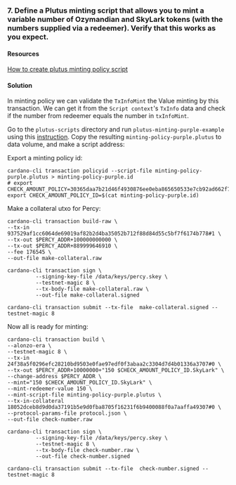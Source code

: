 ### 7. Define a Plutus minting script that allows you to mint a variable number of Ozymandian and SkyLark tokens (with the numbers supplied via a redeemer). Verify that this works as you expect.

#### Resources

[How to create plutus minting policy script](https://reddspark.blog/2021/08/02/simply-plutus-minting-policies/)

#### Solution

In minting policy we can validate the `TxInfoMint` the Value minting by this transaction. We can get it from the `Script context`'s `TxInfo` data and check if the number from redeemer equals the number in `txInfoMint`.

Go to the `plutus-scripts` directory and run `plutus-minting-purple-example` using this [instruction](../build-plutus-script).
Copy the resulting `minting-policy-purple.plutus` to data volume, and make a script address:

Export a minting policy id:

```
cardano-cli transaction policyid --script-file minting-policy-purple.plutus > minting-policy-purple.id
# export CHECK_AMOUNT_POLICY=30365daa7b21d46f4930876ee0eba865650533e7cb92ad662f7d68f4b44086f9
export CHECK_AMOUNT_POLICY_ID=$(cat minting-policy-purple.id)
```

Make a collateral utxo for Percy:

```
cardano-cli transaction build-raw \
--tx-in 937529af1cc6064de69019af82b2d4ba35052b712f88d84d55c5bf7f6174b778#1 \
--tx-out $PERCY_ADDR+100000000000 \
--tx-out $PERCY_ADDR+889999646910 \
--fee 176545 \
--out-file make-collateral.raw

cardano-cli transaction sign \
         --signing-key-file /data/keys/percy.skey \
         --testnet-magic 8 \
         --tx-body-file make-collateral.raw \
         --out-file make-collateral.signed

cardano-cli transaction submit --tx-file  make-collateral.signed --testnet-magic 8

```

Now all is ready for minting:

```
cardano-cli transaction build \
--alonzo-era \
--testnet-magic 8 \
--tx-in 24f38a5f0296efc28210bd9503e0fae97edf0f3abaa2c3304d7d4b01336a3707#0 \
--tx-out $PERCY_ADDR+10000000+"150 $CHECK_AMOUNT_POLICY_ID.SkyLark" \
--change-address $PERCY_ADDR \
--mint="150 $CHECK_AMOUNT_POLICY_ID.SkyLark" \
--mint-redeemer-value 150 \
--mint-script-file minting-policy-purple.plutus \
--tx-in-collateral 18052dceb8d9d0da37191b5e9d0fba8705f16231f6b9400088f0a7aaffa49307#0 \
--protocol-params-file protocol.json \
--out-file check-number.raw

cardano-cli transaction sign \
         --signing-key-file /data/keys/percy.skey \
         --testnet-magic 8 \
         --tx-body-file check-number.raw \
         --out-file check-number.signed

cardano-cli transaction submit --tx-file  check-number.signed --testnet-magic 8
```
